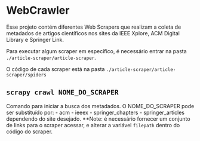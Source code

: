 # WebCrawler
Esse projeto contém diferentes Web Scrapers que realizam a coleta de metadados de artigos científicos nos sites da IEEE Xplore, ACM Digital Library e Springer Link.

Para executar algum scraper em específico, é necessário 
entrar na pasta `./article-scraper/article-scraper`.

O código de cada scraper está na pasta `./article-scraper/article-scraper/spiders`

## `scrapy crawl NOME_DO_SCRAPER`
Comando para iniciar a busca dos metadados.
O NOME_DO_SCRAPER pode ser substituído por:
    - acm
    - ieeex
    - springer_chapters 
    - springer_articles
dependendo do site desejado.
**Note: é necessário fornecer um conjunto de links para o scraper acessar, e alterar a variável `filepath` dentro do código do scraper.